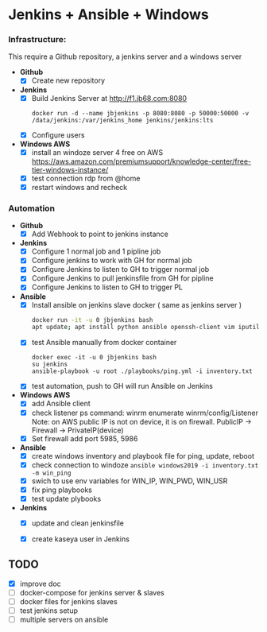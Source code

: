 # Jenkins + Ansible + Windows

### Infrastructure:
This require a Github repository, a jenkins server and a windows server
- **Github**
  - [x] Create new repository
- **Jenkins**
  - [x] Build Jenkins Server at http://f1.jb68.com:8080
    ```
    docker run -d --name jbjenkins -p 8080:8080 -p 50000:50000 -v /data/jenkins:/var/jenkins_home jenkins/jenkins:lts
    ```
  - [x] Configure users
- **Windows AWS**
  - [x] install an windoze server 4 free on AWS
      https://aws.amazon.com/premiumsupport/knowledge-center/free-tier-windows-instance/
  - [x] test connection rdp from @home
  - [x] restart windows and recheck

### Automation
- **Github**
  - [x] Add Webhook to point to jenkins instance
- **Jenkins**
  - [x] Configure 1 normal job and 1 pipline job
  - [x] Configure jenkins to work with GH for normal job
  - [x] Configure Jenkins to listen to GH to trigger normal job
  - [x] Configure Jenkins to pull jenkinsfile from GH for pipline
  - [x] Configure Jenkins to listen to GH to trigger PL
- **Ansible**
  - [x] Install ansible on jenkins slave docker ( same as jenkins server )
    ```bash
    docker run -it -u 0 jbjenkins bash
    apt update; apt install python ansible openssh-client vim iputils-ping -y
    ```
  - [x] test Ansible manually from docker container
    ```
    docker exec -it -u 0 jbjenkins bash
    su jenkins
    ansible-playbook -u root ./playbooks/ping.yml -i inventory.txt
    ```
  - [x] test automation, push to GH will run Ansible on Jenkins
- **Windows AWS**
  - [x] add Ansible client
  - [x] check listener ps command: winrm enumerate winrm/config/Listener  
  Note: on AWS public IP is not on device, it is on firewall. PublicIP -> Firewall -> PrivateIP(device)
  - [x] Set firewall add port 5985, 5986
- **Ansible**
  - [x] create windows inventory and playbook file for ping, update, reboot
  - [x] check connection to windoze `ansible windows2019 -i inventory.txt -m win_ping`
  - [x] swich to use env variables for WIN_IP, WIN_PWD, WIN_USR
  - [x] fix ping playbooks
  - [x] test update plybooks
- **Jenkins**
  - [x] update and clean jenkinsfile
  - [x] create kaseya user in Jenkins


## TODO
- [x] improve doc
- [ ] docker-compose for jenkins server & slaves
- [ ] docker files for jenkins slaves
- [ ] test jenkins setup
- [ ] multiple servers on ansible
